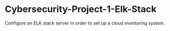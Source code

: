 # Cybersecurity-Project-1-Elk-Stack
Configure an ELK stack server in order to set up a cloud monitoring system.
